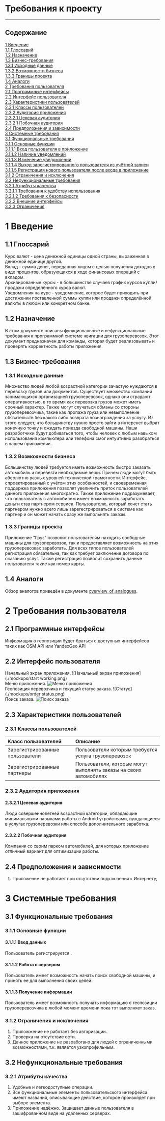 # Требования к проекту

---

[//]: # (TODO: ReWrite to SRS)

## Содержание

[1 Введение](#1-введение)  
[1.1 Глоссарий](#11-Глоссарий)  
[1.2 Назначение](#12-назначение)  
[1.3 Бизнес-требования](#13-бизнес-требования)  
[1.3.1 Исходные данные](#131-исходные-данные)  
[1.3.2 Возможности бизнеса](#132-возможности-бизнеса)  
[1.3.3 Границы проекта](#133-границы-проекта)  
[1.4 Аналоги](#14-аналоги)  
[2 Требования пользователя](#2-требования-пользователя)  
[2.1 Программные интерфейсы](#21-программные-интерфейсы)  
[2.2 Интерфейс пользователя](#22-интерфейс-пользователя)  
[2.3 Характеристики пользователей](#23-характеристики-пользователей)  
[2.3.1 Классы пользователей](#231-классы-пользователей)  
[2.3.2 Аудитория приложения](#232-аудитория-приложения)  
[2.3.2.1 Целевая аудитория](#2321-целевая-аудитория)  
[2.3.2.1 Побочная аудитория](#2322-побочная-аудитория)  
[2.4 Предположения и зависимости](#24-предположения-и-зависимости)  
[3 Системные требования](#3-системные-требования)  
[3.1 Функциональные требования](#31-функциональные-требования)  
[3.1.1 Основные функции](#311-основные-функции)  
[3.1.1.1 Вход пользователя в приложение](#3111-вход-пользователя-в-приложение)  
[3.1.1.2 Наличие уведомлений](#3112-наличие-уведомлений)  
[3.1.1.3 Изменение уведомлений](#3113-изменение-уведомлений)  
[3.1.1.4 Выход зарегистрированного пользователя из учётной записи](#3114-выход-зарегистрированного-пользователя-из-учётной-записи)  
[3.1.1.5 Регистрация нового пользователя после входа в приложение](#3115-регистрация-нового-пользователя-после-входа-в-приложение)  
[3.1.2 Ограничения и исключения](#312-ограничения-и-исключения)  
[3.2 Нефункциональные требования](#32-нефункциональные-требования)  
[3.2.1 Атрибуты качества](#321-атрибуты-качества)  
[3.2.1.1 Требования к удобству использования](#3211-требования-к-удобству-использования)  
[3.2.1.2 Требования к безопасности](#3212-требования-к-безопасности)  
[3.2.2 Внешние интерфейсы](#322-внешние-интерфейсы)  
[3.2.3 Ограничения](#323-ограничения)

# 1 Введение

## 1.1 Глоссарий

Курс валют - цена денежной единицы одной страны, выраженная в денежной 
единице другой.  
Вклад - сумма денег, переданная лицом с целью получения доходов в виде 
процентов, образующихся в ходе финансовых операций с вкладом.  
Архивированные курсы - в большинстве случаев график курсов купли/продажи 
определённого курса валют.  
Уведомления на курс - уведомление, которое будет приходить при достижении 
поставленной суммы купли или продажи определённой валюты в любом или 
конкретном банке.

## 1.2 Назначение

В этом документе описаны функциональные и нефункциональные требования к 
программной системе нвигации для грузоперевозок. Этот документ 
предназначен для команды, которая будет реализовывать и проверять корректность 
работы приложения.

## 1.3 Бизнес-требования

### 1.3.1 Исходные данные

Множество людей любой возрастной категории зачастую нуждаются в перевозку грузов
или документов. Существует множество компаний занимающихся организацией грузоперевозок,
однако они страдают оперативностью, в то время как перевозка грузов может иметь срочный 
характер. Также могут случаться обманы со стороны грузоперевозчика, такие как пропажа груза
или невыполнение обязательств без какого либо возврата вознаграждения за услугу. Из этого
следует, что большинству нужно просто зайти в интеренет выбрат конечную точку и ожидать 
приезда свободной машины. Наши разработчики будут добиваться того, чтобы человек с
любым навыком использования компьютера или телефона смог интуитивно разобраться
в нашем приложении.

### 1.3.2 Возможности бизнеса

Большинству людей требуется иметь возможность быстро заказать автомобиль и 
перевезти необходимые вещи. Причем люди могут быть абсолютно разных уровней 
технической грамотности. Интерфейс, спроектированный с учётом этих особенностей, 
и своевременная поддержка приложения позволят увеличить приток пользователей данного
приложения многократно. Также приложение подразумевает, что пользователь с автомобилем 
имеет возможность заработать деньги став партнером сервиса. Пользователю, который хочет
стать партнером нужно всего лишь зарегестрироваться в системе как партнер и он может начать 
сразу же выпольнять заказы.

### 1.3.3 Границы проекта

Приложение "Груз" позволит пользователям находить свободные машины для грузоперевозок, 
так и предоставляет возможность на этих грузоперевозках заработать. Для всех типов пользователей
регистрация обязательна, так как требует заключение договора по оказанию услуг. Также регистрация
позволит сохранить данные пользователя такие как номер карты. 

## 1.4 Аналоги

Обзор аналогов приведён в
документе [overview_of_analogues](./Requirements/overview_of_analogues.md).

# 2 Требования пользователя

## 2.1 Программные интерфейсы

Информация о геопозиции будет браться с доступных интерфейсов таких как OSM API или YandexGeo API

## 2.2 Интерфейс пользователя

Начальный экран приложения.
![Начальный экран приложения](./mockups/start working.png)    
Меню приложения. 
![Меню приложения](./mockups/menu.png)   
Геопозиция перевозчика и текущий статус заказа. 
![Статус](./mockups/order status.png)  
Поиск заказа.
![Поиск заказа](./mockups/find_order.png)  


## 2.3 Характеристики пользователей

### 2.3.1 Классы пользователей

| Класс пользователей             | Описание                                                                                                                        |
|:--------------------------------|:--------------------------------------------------------------------------------------------------------------------------------|
| Зарегистрированные пользователи | Пользователи которым требуется услуга грузоперевозок                                                                            |
| Зарегистрированные партнеры     | Пользователи, которые могут выполнять заказы на своих автомобилях                                                               |

### 2.3.2 Аудитория приложения

#### 2.3.2.1 Целевая аудитория

Люди совершеннолетней возрастной категории, обладающие минимальными навыками работы с
Android утройствами, нуждающиеся в услугах грузоперевозки или способе дополнительного заработка.

#### 2.3.2.2 Побочная аудитория

Компании со своим парком автомобилей, для которых приложение отличный вариант для оптимизации работы. 

## 2.4 Предположения и зависимости

1. Приложение не работает при отсутствии подключения к Интернету;

# 3 Системные требования

<a name="system_requirements"/>

## 3.1 Функциональные требования

<a name="functional_requirements"/>

### 3.1.1 Основные функции

<a name="main_functions"/>

#### 3.1.1.1 Ввод данных

Пользователь регистрируется .

<a name="input_data"/>

#### 3.1.1.2 Работа с сервером

Пользователь имеет возможность начать поиск свободной машины, и принять ее для выполнения своих целей.

<a name="work_with_server"/>

#### 3.1.1.3 Получение информации

Пользователь имеет возможность получать информацию о геопозиции грузоперевозчика в любой момент времени пока тот выполняет заказ.

<a name="information"/>

### 3.1.2 Ограничения и исключения

1. Приложжение не работает без авторизации.
2. Проверка на отсутствие сети.
3. Данное приложение не разработано для людей с ограниченными возможностями, т.к. является узкопрофильным.

<a name="non-functional_requirements"/>

## 3.2 Нефункциональные требования

<a name="quality_attributes"/>

### 3.2.1 Атрибуты качества

1. Удобные и легкодоступные операции.
2. Все функциональные элементы пользовательского интерфейса имеют названия, описывающие действие, которое произойдет при выборе элемента.
3. Приложение надёжно. Защищает данные пользователя в зашифрованном виде на удаленных серверах.

<a name="requirements_for_ease_of_use"/>
